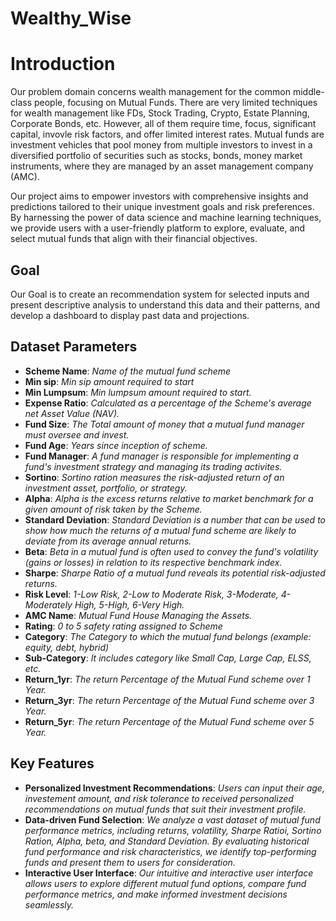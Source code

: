 # Wealthy_Wise
# Introduction

Our problem domain concerns wealth management for the common middle-class people, focusing on Mutual Funds. There are very limited techniques for wealth management like FDs, Stock Trading, Crypto, Estate Planning, Corporate Bonds, etc. However, all of them require time, focus, significant capital, invovle risk factors, and offer limited interest rates. Mutual funds are investment vehicles that pool money from multiple investors to invest in a diversified portfolio of securities such as stocks, bonds, money market instruments, where they are managed by an asset management company (AMC).

Our project aims to empower investors with comprehensive insights and predictions tailored to their unique investment goals and risk preferences. By harnessing the power of data science and machine learning techniques, we provide users with a user-friendly platform to explore, evaluate, and select mutual funds that align with their financial objectives.

## Goal

Our Goal is to create an recommendation system for selected inputs and present descriptive analysis to understand this data and their patterns, and develop a dashboard to display past data and projections.

## Dataset Parameters

* **Scheme Name**: *Name of the mutual fund scheme*
* **Min sip**: *Min sip amount required to start*
* **Min Lumpsum**: *Min lumpsum amount required to start.*
* **Expense Ratio**: *Calculated as a percentage of the Scheme's average net Asset Value (NAV).*
* **Fund Size**: *The Total amount of money that a mutual fund manager must oversee and invest.*
* **Fund Age**: *Years since inception of scheme.*
* **Fund Manager**: *A fund manager is responsible for implementing a fund's investment strategy and managing its trading activites.*
* **Sortino**: *Sortino ration measures the risk-adjusted return of an investment asset, portfolio, or strategy.*
* **Alpha**: *Alpha is the excess returns relative to market benchmark for a given amount of risk taken by the Scheme.*
* **Standard Deviation**: *Standard Deviation is a number that can be used to show how much the returns of a mutual fund scheme are likely to deviate from its average annual returns.*
* **Beta**: *Beta in a mutual fund is often used to convey the fund's volatility (gains or losses) in relation to its respective benchmark index.*
* **Sharpe**: *Sharpe Ratio of a mutual fund reveals its potential risk-adjusted returns.*
* **Risk Level**: *1-Low Risk, 2-Low to Moderate Risk, 3-Moderate, 4-Moderately High, 5-High, 6-Very High.*
* **AMC Name**: *Mutual Fund House Managing the Assets.*
* **Rating**: *0 to 5 safety rating assigned to Scheme*
* **Category**: *The Category to which the mutual fund belongs (example: equity, debt, hybrid)*
* **Sub-Category**: *It includes category like Small Cap, Large Cap, ELSS, etc.*
* **Return_1yr**: *The return Percentage of the Mutual Fund scheme over 1 Year.*
* **Return_3yr**: *The return Percentage of the Mutual Fund scheme over 3 Year.*
* **Return_5yr**: *The return Percentage of the Mutual Fund scheme over 5 Year.*

## Key Features

* **Personalized Investment Recommendations**: *Users can input their age, investement amount, and risk tolerance to received personalized recommendations on mutual funds that suit their investment profile.*
* **Data-driven Fund Selection**: *We analyze a vast dataset of mutual fund performance metrics, including returns, volatility, Sharpe Ratioi, Sortino Ration, Alpha, beta, and Standard Deviation. By evaluating historical fund performance and risk characteristics, we identify top-performing funds and present them to users for consideration.*
* **Interactive User Interface**: *Our intuitive and interactive user interface allows users to explore different mutual fund options, compare fund performance metrics, and make informed investment decisions seamlessly.*
